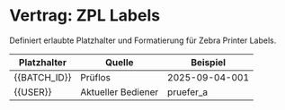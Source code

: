 # Vertrag: ZPL Labels

Definiert erlaubte Platzhalter und Formatierung für Zebra Printer Labels.

| Platzhalter | Quelle | Beispiel |
| ----------- | ------ | -------- |
| {{BATCH_ID}} | Prüflos | 2025-09-04-001 |
| {{USER}} | Aktueller Bediener | pruefer_a |
